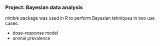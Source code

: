 ### Project: Bayesian data analysis

*nimble* package was used in R to perform Bayesian tehniques in two use cases:
- dose-response model
- animal prevalence
